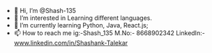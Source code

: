 - 👋 Hi, I’m @Shash-135
- 👀 I’m interested in Learning different languages.
- 🌱 I’m currently learning Python, Java, React.js;
- 📫 How to reach me ig:-Shash_135 M.No:- 8668902342 LinkedIn:- www.linkedin.com/in/Shashank-Talekar

<!---
Shash-135/Shash-135 is a ✨ special ✨ repository because its `README.md` (this file) appears on your GitHub profile.
You can click the Preview link to take a look at your changes.
--->
